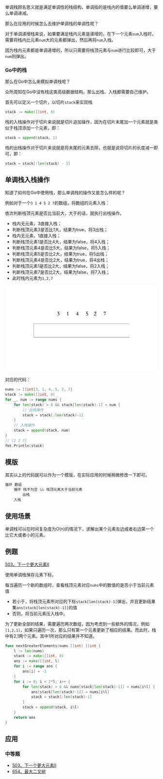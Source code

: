 单调栈顾名思义就是满足单调性的栈结构，单调指的是栈内的值要么单调递增，要么单调递减。

那么在应用的时候怎么去维护单调栈的单调性呢？

对于单调递增栈来说，如果要满足栈内元素是递增的，在下一个元素`num`入栈时，需要将栈内比元素`num`大的元素都弹出，然后再将`num`入栈。

因为栈内元素都是单调递增的，所以只需要将栈顶元素与`num`进行比较即可，大于`num`则弹出。

### Go中的栈

那么在Go中怎么来模拟单调栈呢？

众所周知在Go中没有栈这类高级数据结构，那么出栈、入栈都需要自己维护。

首先可以定义一个切片，以切片`stack`来实现栈

```go
stack := make([]int, 0)
```

栈的入栈操作对于切片来说就是切片追加操作，因为在切片末尾加一个元素就是类似于栈顶添加一个元素，即：

```go
stack = append(stack, 1)
```

栈的出栈操作对于切片来说就是将末尾的元素去除，也就是说将切片的长度减一即可，即：

```go
stack = stack[:len(stack) - 1]
```

## 单调栈入栈操作

知道了如何在Go中使用栈，那么单调栈的操作又是怎么样的呢？

例如对于一个`3 1 4 5 2 7`的数组，将数组的元素入栈：

依次判断栈顶元素是否比当前大，大于的话，就执行出栈操作。

- 栈内无元素，3直接入栈；
- 判断栈顶元素3是否比1大，结果为true，将3出栈；
- 栈内无元素，1直接入栈；
- 判断栈顶元素1是否比4大，结果为false，将4入栈；
- 判断栈顶元素4是否比5大，结果为false，将5入栈；
- 判断栈顶元素5是否比2大，结果为true，将5出栈；
- 判断栈顶元素4是否比2大，结果为true，将4出栈；
- 判断栈顶元素1是否比2大，结果为false，将2入栈；
- 判断栈顶元素7是否比2大，结果为false，将7入栈；
- 此时栈内元素为`1,2,7`

![](../img/datastruct/MonotonicStack/stackpush.gif)

对应的代码：

```go
nums := []int{3, 1, 4, 5, 2, 7}
stack := make([]int, 0)
for _, num := range nums {
    for len(stack) > 0 && stack[len(stack)-1] > num {
        // 出栈操作
        stack = stack[:len(stack)-1]
    }
    // 入栈操作
    stack = append(stack, num)
}
// [1 2 7]
fmt.Println(stack)
```

## 模版


其实以上的代码就可以作为一个模版，在实际应用的时候稍微修改一下即可。

```go
循环 数组
    循环 栈不为空 && 栈顶元素大于当前元素
        出栈
    入栈
```

## 使用场景
单调栈可以在时间复杂度为O(n)的情况下，求解出某个元素左边或者右边第一个比它大或者小的元素。


## 例题

[503、下一个更大元素II](leetcode/503下一个更大元素II.md)

使用单调栈保存元素下标。

每当遍历一个新的数组时，查看栈顶元素对应`nums`中的数值的是否小于当前元素值

- 若小于，将栈顶元素所对应的下标`stack[len(stack)-1]`弹出，并且更新结果集`ans[stack[len(stack)-1]]`的值
- 否则，将当前元素压入栈中。

为了更新全部的结果，需要遍历两次数组，因为考虑到一些额外的情况，例如`[1,2,1]`，如果只遍历一次，那么只有第一个元素更新了相应的结果。而此时，栈中有2,1两个元素。其中1所对应的结果并不知道。
```go
func nextGreaterElements(nums []int) []int {
	l := len(nums)
	stack := make([]int, 0)
	ans := make([]int, l)
	for i := range ans {
		ans[i] = -1
	}
	for i := 0; i < 2*l; i++ {
		for len(stack) > 0 && nums[stack[len(stack)-1]] < nums[i%l] {
			ans[stack[len(stack)-1]] = nums[i%l]
			stack = stack[:len(stack)-1]
		}
		stack = append(stack, i%l)
	}
	return ans
}
```



## 应用

### 中等题

* [503、下一个更大元素II](leetcode/503下一个更大元素II.md)
* [654、最大二叉树](leetcode/654最大二叉树.md)


